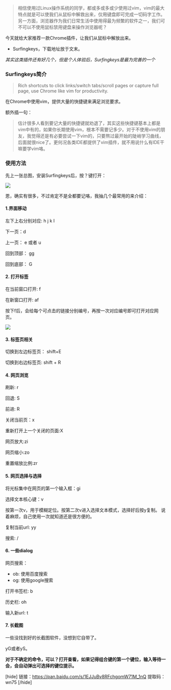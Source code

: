 > 相信使用过Linux操作系统的同学，都或多或多或少使用过vim，vim的最大特点就是可以使我们从鼠标中解救出来，仅用键盘即可完成一切码字工作。另一方面，浏览器作为我们日常生活中使用得最为频繁的软件之一，我们可不可以不使用鼠标禁用键盘来操作浏览器呢？

今天就给大家推荐一款Chrome插件，让我们从鼠标中解放出来。

- Surfingkeys，下载地址放于文末。

*其实这类插件还有好几个，但是个人体验后，Surfingkeys是最为完善的一个*
<!-- more -->


### Surfingkeys简介

> Rich shortcuts to click links/switch tabs/scroll pages or capture full page, use Chrome like vim for productivity.

在Chrome中使用vim，提供大量的快捷键来满足浏览要求。

额外插一句：

> 估计很多人看到要记大量的快捷键就劝退了，其实这些快捷键基本上都是vim中有的，如果你长期使用vim，根本不需要记多少。对于不使用vim的朋友，我觉得还是有必要尝试一下vim的，只要熬过最开始的陡峭学习曲线，后面就很nice了。更何况各类IDE都提供了vim插件，就不用说什么有IDE干嘛要学vim咯。

### 使用方法

先上一张总图，安装Surfingkeys后，按？键打开：

![](https://ae01.alicdn.com/kf/HTB1EqVjXAY2gK0jSZFgq6A5OFXa2.jpg)

恩，确实有很多，不过肯定不是全都要记咯，我抽几个最常用的来介绍：

#### 1.界面移动

左下上右分别对应: h j k l

下一页：d

上一页： e 或者 u

回到顶部： gg

回到底部： G

#### 2. 打开标签

在当前窗口打开: f

在新窗口打开: af

按下f后，会给每个可点击的链接分别编号，再按一次对应编号即可打开对应网页。

![](https://ae01.alicdn.com/kf/HTB12lNgXqL7gK0jSZFBq6xZZpXat.jpg)

#### 3. 标签页相关

切换到左边标签页： shift+E

切换到右边标签页: shift + R

#### 4. 网页浏览

刷新: r

回退: S

前进: R

关闭当前页：x

重新打开上一个关闭的页面:X

网页放大:zi

网页缩小:zo

重置缩放比例:zr

#### 5. 网页选择与选择

将光标集中在网页的第一个输入框：gi

选择文本核心键：v

按第一次v，用于模糊定位。按第二次v进入选择文本模式，选择好后按y复制。 说着麻烦，自己使用一次就知道还是很方便的。

复制当前url: yy

搜索: /

#### 6. 一些dialog

网页搜索：

- ob: 使用百度搜索
- og: 使用google搜索

打开书签栏: b

历史栏: oh

输入新url: t

#### 7. 长截图

一些没找到好的长截图软件，没想到它自带了。

yG或者yS。



**对于不确定的命令，可以？打开查看，如果记得组合键的第一个键位，输入等待一会，会自动弹出可选择的键位提示。**

[hide]
链接：https://pan.baidu.com/s/1EJJuBv8RFchgomW71M_1nQ 
提取码：wn75 
[/hide]



